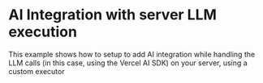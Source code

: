 # AI Integration with server LLM execution

This example shows how to setup to add AI integration while handling the LLM calls (in this case, using the Vercel AI SDK) on your server, using a custom executor
